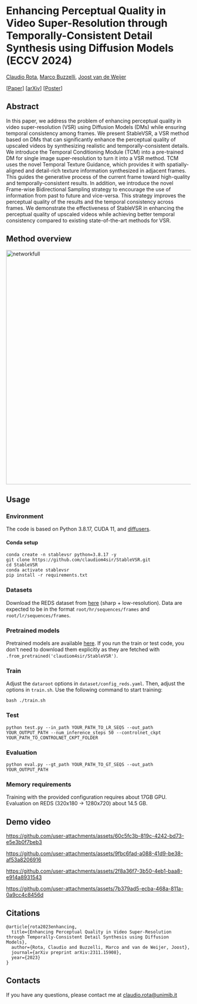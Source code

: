 # Enhancing Perceptual Quality in Video Super-Resolution through Temporally-Consistent Detail Synthesis using Diffusion Models (ECCV 2024)

[Claudio Rota](https://scholar.google.com/citations?user=HwPPoh4AAAAJ&hl=en), [Marco Buzzelli](https://scholar.google.com/citations?hl=en&user=kSFvKBoAAAAJ), [Joost van de Weijer](https://scholar.google.com/citations?user=Gsw2iUEAAAAJ&hl=en)

[[Paper](https://link.springer.com/chapter/10.1007/978-3-031-73254-6_3)] [[arXiv](https://arxiv.org/abs/2311.15908)] [[Poster](https://eccv.ecva.net/media/PosterPDFs/ECCV%202024/1051.png?t=1727108222.9410088)]

## Abstract
In this paper, we address the problem of enhancing perceptual quality in video super-resolution (VSR) using Diffusion Models (DMs) while ensuring temporal consistency among frames. We present StableVSR, a VSR method based on DMs that can significantly enhance the perceptual quality of upscaled videos by synthesizing realistic and temporally-consistent details. We introduce the Temporal Conditioning Module (TCM) into a pre-trained DM for single image super-resolution to turn it into a VSR method. TCM uses the novel Temporal Texture Guidance, which provides it with spatially-aligned and detail-rich texture information synthesized in adjacent frames. This guides the generative process of the current frame toward high-quality and temporally-consistent results. In addition, we introduce the novel Frame-wise Bidirectional Sampling strategy to encourage the use of information from past to future and vice-versa. This strategy improves the perceptual quality of the results and the temporal consistency across frames. We demonstrate the effectiveness of StableVSR in enhancing the perceptual quality of upscaled videos while achieving better temporal consistency compared to existing state-of-the-art methods for VSR.

## Method overview
<img width="640" alt="networkfull" src="https://github.com/user-attachments/assets/51390b6d-b069-49e1-a7ca-290099b2039f">

## Usage
### Environment 
The code is based on Python 3.8.17, CUDA 11, and [diffusers](https://github.com/huggingface/diffusers).
#### Conda setup
```
conda create -n stablevsr python=3.8.17 -y
git clone https://github.com/claudiom4sir/StableVSR.git
cd StableVSR
conda activate stablevsr
pip install -r requirements.txt
```
### Datasets
Download the REDS dataset from [here](https://seungjunnah.github.io/Datasets/reds.html) (sharp + low-resolution).
Data are expected to be in the format `root/hr/sequences/frames` and `root/lr/sequences/frames`.
### Pretrained models
Pretrained models are available [here](https://huggingface.co/claudiom4sir/StableVSR). If you run the train or test code, you don't need to download them explicitly as they are fetched with `.from_pretrained('claudiom4sir/StableVSR')`.
### Train
Adjust the `dataroot` options in `dataset/config_reds.yaml`. Then, adjust the options in `train.sh`. Use the following command to start training:
```
bash ./train.sh
```
### Test
```
python test.py --in_path YOUR_PATH_TO_LR_SEQS --out_path YOUR_OUTPUT_PATH --num_inference_steps 50 --controlnet_ckpt YOUR_PATH_TO_CONTROLNET_CKPT_FOLDER
```
### Evaluation
```
python eval.py --gt_path YOUR_PATH_TO_GT_SEQS --out_path YOUR_OUTPUT_PATH
```


### Memory requirements
Training with the provided configuration requires about 17GB GPU. Evaluation on REDS (320x180 -> 1280x720) about 14.5 GB.
## Demo video

https://github.com/user-attachments/assets/60c5fc3b-819c-4242-bd73-e5e3b0f7beb3

https://github.com/user-attachments/assets/9fbc6fad-a088-41d9-be38-af53a8206916

https://github.com/user-attachments/assets/2f8a36f7-3b50-4eb1-baa8-e914a8931543

https://github.com/user-attachments/assets/7b379ad5-ecba-468a-811a-0a9cc4c8456d

## Citations
```
@article{rota2023enhancing,
  title={Enhancing Perceptual Quality in Video Super-Resolution through Temporally-Consistent Detail Synthesis using Diffusion Models},
  author={Rota, Claudio and Buzzelli, Marco and van de Weijer, Joost},
  journal={arXiv preprint arXiv:2311.15908},
  year={2023}
}
```
## Contacts
If you have any questions, please contact me at claudio.rota@unimib.it

